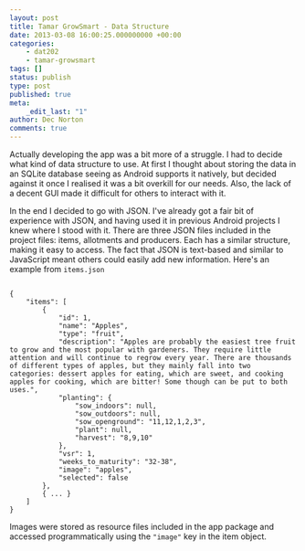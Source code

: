 ```yaml
---
layout: post
title: Tamar GrowSmart - Data Structure
date: 2013-03-08 16:00:25.000000000 +00:00
categories:
    - dat202
    - tamar-growsmart
tags: []
status: publish
type: post
published: true
meta:
    _edit_last: "1"
author: Dec Norton
comments: true
---
```


<p>Actually developing the app was a bit more of a struggle. I had to decide what kind of data structure to use. At first I thought about storing the data in an SQLite database seeing as Android supports it natively, but decided against it once I realised it was a bit overkill for our needs. Also, the lack of a decent GUI made it difficult for others to interact with it.</p>

<!--more-->

<p>In the end I decided to go with JSON. I've already got a fair bit of experience with JSON, and having used it in previous Android projects I knew where I stood with it. There are three JSON files included in the project files: items, allotments and producers. Each has a similar structure, making it easy to access. The fact that JSON is text-based and similar to JavaScript meant others could easily add new information. Here's an example from <code>items.json</code></p>
<pre class="language-javascript"><code>
{
	"items": [
		{
			"id": 1,
			"name": "Apples",
			"type": "fruit",
			"description": "Apples are probably the easiest tree fruit to grow and the most popular with gardeners. They require little attention and will continue to regrow every year. There are thousands of different types of apples, but they mainly fall into two categories: dessert apples for eating, which are sweet, and cooking apples for cooking, which are bitter! Some though can be put to both uses.",
			"planting": {
				"sow_indoors": null,
				"sow_outdoors": null,
				"sow_openground": "11,12,1,2,3",
				"plant": null,
				"harvest": "8,9,10"
			},
			"vsr": 1,
			"weeks_to_maturity": "32-38",
			"image": "apples",
			"selected": false
		},
		{ ... }
	]
}
</code></pre>
<p>Images were stored as resource files included in the app package and accessed programmatically using the <code>"image"</code> key in the item object.</p>
